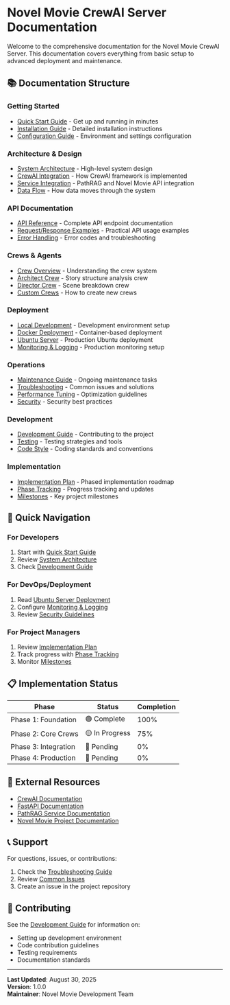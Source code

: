 # Novel Movie CrewAI Server Documentation

Welcome to the comprehensive documentation for the Novel Movie CrewAI Server. This documentation covers everything from basic setup to advanced deployment and maintenance.

## 📚 Documentation Structure

### Getting Started
- [Quick Start Guide](./getting-started/quick-start.md) - Get up and running in minutes
- [Installation Guide](./getting-started/installation.md) - Detailed installation instructions
- [Configuration Guide](./getting-started/configuration.md) - Environment and settings configuration

### Architecture & Design
- [System Architecture](./architecture/system-overview.md) - High-level system design
- [CrewAI Integration](./architecture/crewai-integration.md) - How CrewAI framework is implemented
- [Service Integration](./architecture/service-integration.md) - PathRAG and Novel Movie API integration
- [Data Flow](./architecture/data-flow.md) - How data moves through the system

### API Documentation
- [API Reference](./api/api-reference.md) - Complete API endpoint documentation
- [Request/Response Examples](./api/examples.md) - Practical API usage examples
- [Error Handling](./api/error-handling.md) - Error codes and troubleshooting

### Crews & Agents
- [Crew Overview](./crews/overview.md) - Understanding the crew system
- [Architect Crew](./crews/architect-crew.md) - Story structure analysis crew
- [Director Crew](./crews/director-crew.md) - Scene breakdown crew
- [Custom Crews](./crews/custom-crews.md) - How to create new crews

### Deployment
- [Local Development](./deployment/local-development.md) - Development environment setup
- [Docker Deployment](./deployment/docker.md) - Container-based deployment
- [Ubuntu Server](./deployment/ubuntu-server.md) - Production Ubuntu deployment
- [Monitoring & Logging](./deployment/monitoring.md) - Production monitoring setup

### Operations
- [Maintenance Guide](./operations/maintenance.md) - Ongoing maintenance tasks
- [Troubleshooting](./operations/troubleshooting.md) - Common issues and solutions
- [Performance Tuning](./operations/performance.md) - Optimization guidelines
- [Security](./operations/security.md) - Security best practices

### Development
- [Development Guide](./development/development-guide.md) - Contributing to the project
- [Testing](./development/testing.md) - Testing strategies and tools
- [Code Style](./development/code-style.md) - Coding standards and conventions

### Implementation
- [Implementation Plan](./implementation/implementation-plan.md) - Phased implementation roadmap
- [Phase Tracking](./implementation/phase-tracking.md) - Progress tracking and updates
- [Milestones](./implementation/milestones.md) - Key project milestones

## 🚀 Quick Navigation

### For Developers
1. Start with [Quick Start Guide](./getting-started/quick-start.md)
2. Review [System Architecture](./architecture/system-overview.md)
3. Check [Development Guide](./development/development-guide.md)

### For DevOps/Deployment
1. Read [Ubuntu Server Deployment](./deployment/ubuntu-server.md)
2. Configure [Monitoring & Logging](./deployment/monitoring.md)
3. Review [Security Guidelines](./operations/security.md)

### For Project Managers
1. Review [Implementation Plan](./implementation/implementation-plan.md)
2. Track progress with [Phase Tracking](./implementation/phase-tracking.md)
3. Monitor [Milestones](./implementation/milestones.md)

## 📋 Implementation Status

| Phase | Status | Completion |
|-------|--------|------------|
| Phase 1: Foundation | 🟢 Complete | 100% |
| Phase 2: Core Crews | 🟡 In Progress | 75% |
| Phase 3: Integration | 🔴 Pending | 0% |
| Phase 4: Production | 🔴 Pending | 0% |

## 🔗 External Resources

- [CrewAI Documentation](https://docs.crewai.com/)
- [FastAPI Documentation](https://fastapi.tiangolo.com/)
- [PathRAG Service Documentation](../../../docs/externalServices/how-to-use-pathrag.md)
- [Novel Movie Project Documentation](../../../docs/)

## 📞 Support

For questions, issues, or contributions:
1. Check the [Troubleshooting Guide](./operations/troubleshooting.md)
2. Review [Common Issues](./operations/troubleshooting.md#common-issues)
3. Create an issue in the project repository

## 📝 Contributing

See the [Development Guide](./development/development-guide.md) for information on:
- Setting up development environment
- Code contribution guidelines
- Testing requirements
- Documentation standards

---

**Last Updated**: August 30, 2025  
**Version**: 1.0.0  
**Maintainer**: Novel Movie Development Team
